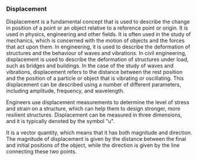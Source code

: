 ### Displacement

Displacement is a fundamental concept that
is used to describe the change in position
of a point or an object relative to a
reference point or origin.  It is used in
physics, engineering and other fields.  It
is often used in the study of mechanics,
which is concerned with the motion of
objects and the forces that act upon them. 
In engineering, it is used to describe the
deformation of structures and the behaviour
of waves and vibrations.  In civil
engineering, displacement is used to
describe the deformation of structures under
load, such as bridges and buildings.  In the
case of the study of waves and vibrations,
displacement refers to the distance between
the rest position and the position of a
particle or object that is vibrating or
oscillating.  This displacement can be
described using a number of different
parameters, including amplitude, frequency,
and wavelength.

Engineers use displacement measurements to
determine the level of stress and strain on
a structure, which can help them to design
stronger, more resilient structures. 
Displacement can be measured in three
dimensions, and it is typically denoted by
the symbol "u".

It is a vector quantity, which means that it
has both magnitude and direction.  The
magnitude of displacement is given by the
distance between the final and initial
positions of the object, while the direction
is given by the line connecting these two
points.
